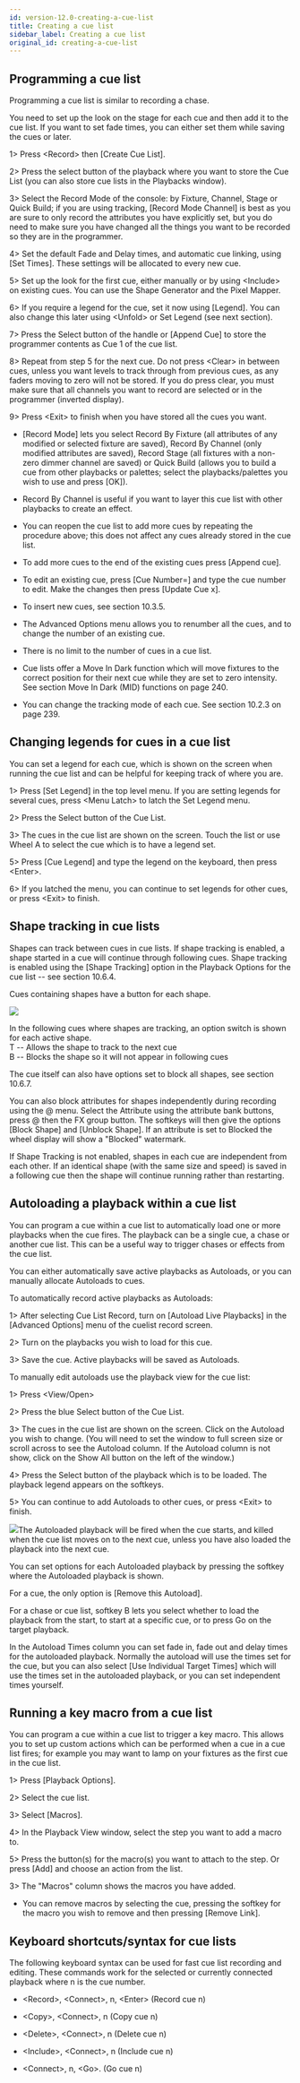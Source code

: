 ```yaml
---
id: version-12.0-creating-a-cue-list
title: Creating a cue list
sidebar_label: Creating a cue list
original_id: creating-a-cue-list
---
```


Programming a cue list
----------------------

Programming a cue list is similar to recording a chase.

You need to set up the look on the stage for each cue and then add it to
the cue list. If you want to set fade times, you can either set them
while saving the cues or later.

1\> Press \<Record\> then \[Create Cue List\].

2\> Press the select button of the playback where you want to store the
Cue List (you can also store cue lists in the Playbacks window).

3\> Select the Record Mode of the console: by Fixture, Channel, Stage or
Quick Build; if you are using tracking, \[Record Mode Channel\] is best
as you are sure to only record the attributes you have explicitly set,
but you do need to make sure you have changed all the things you want to
be recorded so they are in the programmer.

4\> Set the default Fade and Delay times, and automatic cue linking,
using \[Set Times\]. These settings will be allocated to every new cue.

5\> Set up the look for the first cue, either manually or by using
\<Include\> on existing cues. You can use the Shape Generator and the
Pixel Mapper.

6\> If you require a legend for the cue, set it now using \[Legend\].
You can also change this later using \<Unfold\> or Set Legend (see next
section).

7\> Press the Select button of the handle or \[Append Cue\] to store the
programmer contents as Cue 1 of the cue list.

8\> Repeat from step 5 for the next cue. Do not press \<Clear\> in
between cues, unless you want levels to track through from previous
cues, as any faders moving to zero will not be stored. If you do press
clear, you must make sure that all channels you want to record are
selected or in the programmer (inverted display).

9\> Press \<Exit\> to finish when you have stored all the cues you want.

-   \[Record Mode\] lets you select Record By Fixture (all attributes of
    any modified or selected fixture are saved), Record By Channel (only
    modified attributes are saved), Record Stage (all fixtures with a
    non-zero dimmer channel are saved) or Quick Build (allows you to
    build a cue from other playbacks or palettes; select the
    playbacks/palettes you wish to use and press \[OK\]).

-   Record By Channel is useful if you want to layer this cue list with
    other playbacks to create an effect.

-   You can reopen the cue list to add more cues by repeating the
    procedure above; this does not affect any cues already stored in the
    cue list.

-   To add more cues to the end of the existing cues press \[Append
    cue\].

-   To edit an existing cue, press \[Cue Number=\] and type the cue
    number to edit. Make the changes then press \[Update Cue x\].

-   To insert new cues, see section 10.3.5.

-   The Advanced Options menu allows you to renumber all the cues, and
    to change the number of an existing cue.

-   There is no limit to the number of cues in a cue list.

-   Cue lists offer a Move In Dark function which will move fixtures to
    the correct position for their next cue while they are set to zero
    intensity. See section Move In Dark (MID) functions on page 240.

-   You can change the tracking mode of each cue. See section 10.2.3 on
    page 239.

Changing legends for cues in a cue list
---------------------------------------

You can set a legend for each cue, which is shown on the screen when
running the cue list and can be helpful for keeping track of where you
are.

1\> Press \[Set Legend\] in the top level menu. If you are setting
legends for several cues, press \<Menu Latch\> to latch the Set Legend
menu.

2\> Press the Select button of the Cue List.

3\> The cues in the cue list are shown on the screen. Touch the list or
use Wheel A to select the cue which is to have a legend set.

5\> Press \[Cue Legend\] and type the legend on the keyboard, then press
\<Enter\>.

6\> If you latched the menu, you can continue to set legends for other
cues, or press \<Exit\> to finish.

Shape tracking in cue lists
---------------------------

Shapes can track between cues in cue lists. If shape tracking is
enabled, a shape started in a cue will continue through following cues.
Shape tracking is enabled using the \[Shape Tracking\] option in the
Playback Options for the cue list -- see section 10.6.4.

Cues containing shapes have a button for each shape.

![](/docs/images/image253.png)

In the following cues where shapes are tracking, an option switch is
shown for each active shape.\
T -- Allows the shape to track to the next cue\
B -- Blocks the shape so it will not appear in following cues

The cue itself can also have options set to block all shapes, see
section 10.6.7.

You can also block attributes for shapes independently during recording
using the @ menu. Select the Attribute using the attribute bank buttons,
press @ then the FX group button. The softkeys will then give the
options \[Block Shape\] and \[Unblock Shape\]. If an attribute is set to
Blocked the wheel display will show a "Blocked" watermark.

If Shape Tracking is not enabled, shapes in each cue are independent
from each other. If an identical shape (with the same size and speed) is
saved in a following cue then the shape will continue running rather
than restarting.

Autoloading a playback within a cue list
----------------------------------------

You can program a cue within a cue list to automatically load one or
more playbacks when the cue fires. The playback can be a single cue, a
chase or another cue list. This can be a useful way to trigger chases or
effects from the cue list.

You can either automatically save active playbacks as Autoloads, or you
can manually allocate Autoloads to cues.

To automatically record active playbacks as Autoloads:

1\> After selecting Cue List Record, turn on \[Autoload Live Playbacks\]
in the \[Advanced Options\] menu of the cuelist record screen.

2\> Turn on the playbacks you wish to load for this cue.

3\> Save the cue. Active playbacks will be saved as Autoloads.

To manually edit autoloads use the playback view for the cue list:

1\> Press \<View/Open\>

2\> Press the blue Select button of the Cue List.

3\> The cues in the cue list are shown on the screen. Click on the
Autoload you wish to change. (You will need to set the window to full
screen size or scroll across to see the Autoload column. If the Autoload
column is not show, click on the Show All button on the left of the
window.)

4\> Press the Select button of the playback which is to be loaded. The
playback legend appears on the softkeys.

5\> You can continue to add Autoloads to other cues, or press \<Exit\>
to finish.

![](/docs/images/image252.png)The Autoloaded playback will be fired when
the cue starts, and killed when the cue list moves on to the next cue,
unless you have also loaded the playback into the next cue.

You can set options for each Autoloaded playback by pressing the softkey
where the Autoloaded playback is shown.

For a cue, the only option is \[Remove this Autoload\].

For a chase or cue list, softkey B lets you select whether to load the
playback from the start, to start at a specific cue, or to press Go on
the target playback.

In the Autoload Times column you can set fade in, fade out and delay
times for the autoloaded playback. Normally the autoload will use the
times set for the cue, but you can also select \[Use Individual Target
Times\] which will use the times set in the autoloaded playback, or you
can set independent times yourself.

Running a key macro from a cue list
-----------------------------------

You can program a cue within a cue list to trigger a key macro. This
allows you to set up custom actions which can be performed when a cue in
a cue list fires; for example you may want to lamp on your fixtures as
the first cue in the cue list.

1\> Press \[Playback Options\].

2\> Select the cue list.

3\> Select \[Macros\].

4\> In the Playback View window, select the step you want to add a macro
to.

5\> Press the button(s) for the macro(s) you want to attach to the step.
Or press \[Add\] and choose an action from the list.

3\> The "Macros" column shows the macros you have added.

-   You can remove macros by selecting the cue, pressing the softkey for
    the macro you wish to remove and then pressing \[Remove Link\].

Keyboard shortcuts/syntax for cue lists
---------------------------------------

The following keyboard syntax can be used for fast cue list recording
and editing. These commands work for the selected or currently connected
playback where n is the cue number.

-   \<Record\>, \<Connect\>, n, \<Enter\> (Record cue n)

-   \<Copy\>, \<Connect\>, n (Copy cue n)

-   \<Delete\>, \<Connect\>, n (Delete cue n)

-   \<Include\>, \<Connect\>, n (Include cue n)

-   \<Connect\>, n, \<Go\>. (Go cue n)


